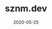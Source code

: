 ---
title: sznm.dev
projectLink: https://sznm.dev
description: If you want to see more projects I've worked on, visit this site.
date: "2020-05-25"
thumbnail: "/avataaars.svg"
---
